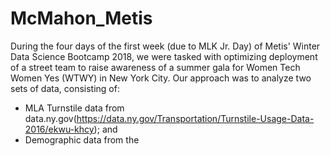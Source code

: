 # McMahon_Metis
During the four days of the first week (due to MLK Jr. Day) of Metis' Winter Data Science Bootcamp 2018, we were tasked with optimizing deployment of a street team to raise awareness of a summer gala for Women Tech Women Yes (WTWY) in New York City.  Our approach was to analyze two sets of data, consisting of:
- MLA Turnstile data from data.ny.gov(https://data.ny.gov/Transportation/Turnstile-Usage-Data-2016/ekwu-khcy); and
- Demographic data from the 
